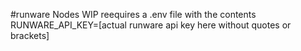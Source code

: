#runware Nodes WIP
reequires a .env file with the contents RUNWARE_API_KEY=[actual runware api key here without quotes or brackets]
